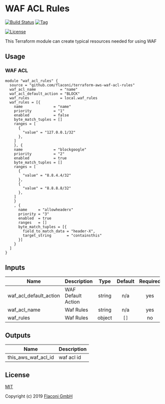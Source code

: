 # WAF ACL Rules

[![Build Status](https://travis-ci.com/Flaconi/terraform-aws-waf-acl-rules.svg?branch=master)](https://travis-ci.com/Flaconi/terraform-aws-waf-acl-rules)
[![Tag](https://img.shields.io/github/tag/Flaconi/terraform-aws-waf-acl-rules.svg)](https://github.com/Flaconi/terraform-aws-waf-acl-rules/releases)
<!-- [![Terraform](https://img.shields.io/badge/Terraform--registry-aws--iam--roles-brightgreen.svg)](https://registry.terraform.io/modules/Flaconi/waf-acl-rules/aws/) -->
[![License](https://img.shields.io/badge/license-MIT-blue.svg)](https://opensource.org/licenses/MIT)

This Terraform module can create typical resources needed for using WAF

## Usage

### WAF ACL

```hcl
module "waf_acl_rules" {
  source = "github.com/flaconi/terraform-aws-waf-acl-rules"
  waf_acl_name           = "name"
  waf_acl_default_action = "BLOCK"
  waf_rules              = local.waf_rules
  waf_rules = [{
    name              = "name"
    priority          = "1"
    enabled           = false
    byte_match_tuples = []
    ranges = [
      {
        "value" = "127.0.0.1/32"
      },
    ]
    }, {
    name              = "blockgoogle"
    priority          = "2"
    enabled           = true
    byte_match_tuples = []
    ranges = [
      {
        "value" = "8.8.4.4/32"
      },
      {
        "value" = "8.8.8.8/32"
      },
    ]
    }
    , {
      name     = "allowheaderx"
      priority = "3"
      enabled  = true
      ranges   = []
      byte_match_tuples = [{
        field_to_match_data = "header-X",
        target_string       = "containsthis"
      }]
    }
  ]
}
```

<!-- BEGINNING OF PRE-COMMIT-TERRAFORM DOCS HOOK -->
## Inputs

| Name | Description | Type | Default | Required |
|------|-------------|:----:|:-----:|:-----:|
| waf\_acl\_default\_action | WAF Default Action | string | n/a | yes |
| waf\_acl\_name | Waf Rules | string | n/a | yes |
| waf\_rules | Waf Rules | object | `[]` | no |

## Outputs

| Name | Description |
|------|-------------|
| this\_aws\_waf\_acl\_id | waf acl id |

<!-- END OF PRE-COMMIT-TERRAFORM DOCS HOOK -->


## License

[MIT](LICENSE)

Copyright (c) 2019 [Flaconi GmbH](https://github.com/Flaconi)
